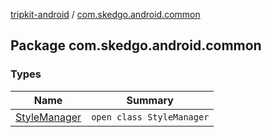 [tripkit-android](../index.md) / [com.skedgo.android.common](./index.md)

## Package com.skedgo.android.common

### Types

| Name | Summary |
|---|---|
| [StyleManager](-style-manager/index.md) | `open class StyleManager` |

